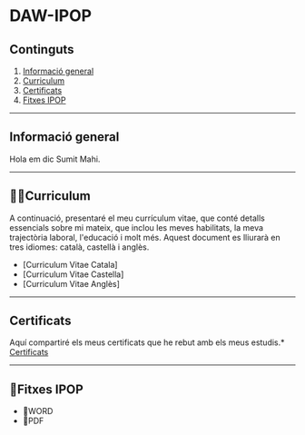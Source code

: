 # DAW-IPOP
## Continguts
  1. [Informació general](#informació-general)
  2. [Curriculum](#curriculum)
  3. [Certificats](#certificats)
  4. [Fitxes IPOP](#fitxes-IPOP)
     

***
## Informació general
Hola em dic Sumit Mahi.

***

## 👨‍💻Curriculum
A continuació, presentaré el meu currículum vitae, que conté detalls essencials sobre mi mateix, que inclou les meves habilitats, la meva trajectòria laboral, l'educació i molt més. Aquest document es lliurarà en tres idiomes: català, castellà i anglès.
* [Curriculum Vitae Catala]
* [Curriculum Vitae Castella]
* [Curriculum Vitae Anglès]


***

## Certificats
Aquí compartiré els meus certificats que he rebut amb els meus estudis.*
[Certificats](https://github.com/mahisumit/DAW-IPOP/tree/main/Certificats)

***

## 📁Fitxes IPOP
  -  📄WORD
  -  📄PDF


